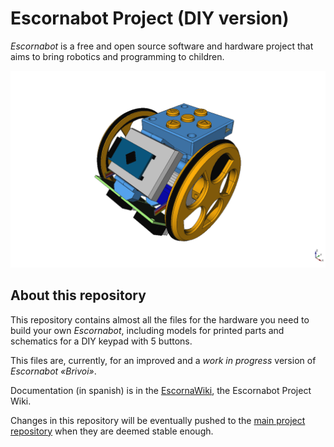 Escornabot Project (DIY version)
================================

*Escornabot* is a free and open source software and hardware project that aims
to bring robotics and programming to children.

![Escornabot 3D Model][ESC01]

About this repository
---------------------

This repository contains almost all the files for the hardware you need to
build your own *Escornabot*, including models for printed parts and schematics
for a DIY keypad with 5 buttons.

This files are, currently, for an improved and a *work in progress* version of
*Escornabot «Brivoi»*.

Documentation (in spanish) is in the [EscornaWiki][PRO01], the Escornabot
Project Wiki.

Changes in this repository will be eventually pushed to the [main project
repository][REP01] when they are deemed stable enough.

[ESC01]: https://raw.githubusercontent.com/xoan/escornabot/master/images/escornabot.png
[PRO01]: http://escornabot.esy.es/
[REP01]: http://github.com/escornabot
